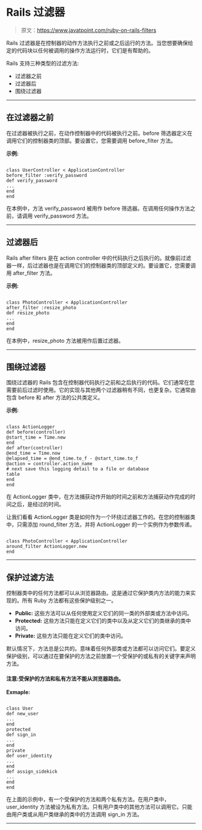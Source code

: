 # Rails 过滤器

> 原文：<https://www.javatpoint.com/ruby-on-rails-filters>

Rails 过滤器是在控制器的动作方法执行之前或之后运行的方法。当您想要确保给定的代码块以任何被调用的操作方法运行时，它们是有帮助的。

Rails 支持三种类型的过滤方法:

*   过滤器之前
*   过滤器后
*   围绕过滤器

* * *

## 在过滤器之前

在过滤器被执行之前，在动作控制器中的代码被执行之前。before 筛选器定义在调用它们的控制器类的顶部。要设置它，您需要调用 before_filter 方法。

**示例:**

```

class UserController < ApplicationController 
before_filter :verify_password
def verify_password
... 
end 
end

```

在本例中，方法 verify_password 被用作 before 筛选器。在调用任何操作方法之前，请调用 verify_password 方法。

* * *

## 过滤器后

Rails after filters 是在 action controller 中的代码执行之后执行的。就像前过滤器一样，后过滤器也是在调用它们的控制器类的顶部定义的。要设置它，您需要调用 after_filter 方法。

**示例:**

```

class PhotoController < ApplicationController 
after_filter :resize_photo 
def resize_photo 
... 
end 
end

```

在本例中，resize_photo 方法被用作后置过滤器。

* * *

## 围绕过滤器

围绕过滤器的 Rails 包含在控制器代码执行之前和之后执行的代码。它们通常在您需要前后过滤时使用。它的实现与其他两个过滤器稍有不同，也更复杂。它通常由包含 before 和 after 方法的公共类定义。

**示例:**

```

class ActionLogger 
def before(controller) 
@start_time = Time.new 
end 
def after(controller) 
@end_time = Time.now 
@elapsed_time = @end_time.to_f - @start_time.to_f 
@action = controller.action_name 
# next save this logging detail to a file or database 
table 
end 
end

```

在 ActionLogger 类中，在方法捕获动作开始的时间之前和方法捕获动作完成的时间之后，是经过的时间。

让我们看看 ActionLogger 类是如何作为一个环绕过滤器工作的。在您的控制器类中，只需添加 round_filter 方法，并将 ActionLogger 的一个实例作为参数传递。

```

class PhotoController < ApplicationController 
around_filter ActionLogger.new 
end

```

* * *

## 保护过滤方法

控制器类中的任何方法都可以从浏览器路由。这是通过它保护类内方法的能力来实现的。所有 Ruby 方法都有这些保护级别之一。

*   **Public:** 这些方法可以从任何使用定义它们的同一类的外部类或方法中访问。
*   **Protected:** 这些方法只能在定义它们的类中以及从定义它们的类继承的类中访问。
*   **Private:** 这些方法只能在定义它们的类中访问。

默认情况下，方法总是公共的。意味着任何外部类或方法都可以访问它们。要定义保护级别，可以通过在要保护的方法之前放置一个受保护的或私有的关键字来声明方法。

#### 注意:受保护的方法和私有方法不能从浏览器路由。

**Exmaple:**

```

class User
def new_user 
... 
end 
protected 
def sign_in 
... 
end 
private 
def user_identity 
... 
end 
def assign_sidekick 
... 
end 
end

```

在上面的示例中，有一个受保护的方法和两个私有方法。在用户类中，user_identity 方法被设为私有方法。只有用户类中的其他方法可以调用它。只能由用户类或从用户类继承的类中的方法调用 sign_in 方法。

* * *